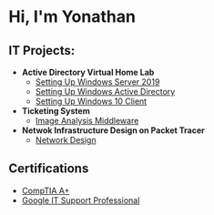 <h1>Hi, I'm Yonathan <br/>

<h2>IT Projects:</h2>

- <b>Active Directory Virtual Home Lab</b>
  - [Setting Up Windows Server 2019](https://github.com/yonathant12/WindowsServer2019/tree/main)
  - [Setting Up Windows Active Directory](https://github.com/yonathant12/ActiveDirectoryLab/tree/main)
  - [Setting Up Windows 10 Client](https://github.com/yonathant12/Windows10Client/tree/main)
- <b>Ticketing System</b>
  - [Image Analysis Middleware]()
- <b>Netwok Infrastructure Design on Packet Tracer</b>
  - [Network Design](https://github.com/yonathant12/NetworkDesign/tree/main)

<h2>Certifications</h2>

- [CompTIA A+](https://www.credly.com/badges/7dba66fd-b372-4258-ad7e-a1fb35e1baeb/public_url)
- [Google IT Support Professional](https://www.credly.com/badges/547c9e77-45c2-4aee-95a4-25936244f9c9/public_url)




<!--
- 🔭 I’m currently working on ...
